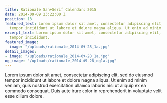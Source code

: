```yaml
---
title: Rationale San+Serif Calendars 2015
date: 2014-09-09 23:22:00 Z
position: 13
featured_text: Lorem ipsum dolor sit amet, consectetur adipiscing elit, sed do eiusmod
  tempor incididunt ut labore et dolore magna aliqua. Ut enim ad minim veniam.
excerpt_text: Lorem ipsum dolor sit amet, consectetur adipiscing elit, sed do eiusmod
  tempor incididunt.
featured_image:
  image: "/uploads/rationale_2014-09-28_1a.jpg"
detail_images:
- image: "/uploads/rationale_2014-09-28_1a.jpg"
og_image: "/uploads/rationale_2014-09-28_og1a.jpg"
---
```


Lorem ipsum dolor sit amet, consectetur adipiscing elit, sed do eiusmod tempor incididunt ut labore et dolore magna aliqua. Ut enim ad minim veniam, quis nostrud exercitation ullamco laboris nisi ut aliquip ex ea commodo consequat. Duis aute irure dolor in reprehenderit in voluptate velit esse cillum dolore.
